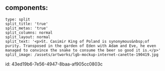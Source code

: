 components:
  -
    type: split
    split_title: 'true'
    split_metas: 'true'
    split_columns: normal
    split_layout: normal
    split_text: '<p>St. Casimir King of Poland is synonymous&nbsp;of purity. Transposed in the garden of Eden with Adam and Eve, he even managed to convince the snake to consume the beer so good it is.</p>'
    split_image: /assets/artworks/lgb-mockup-internet-canette-190419.jpg
id: 43ed19b6-7e56-4947-8baa-af905cc0803c
